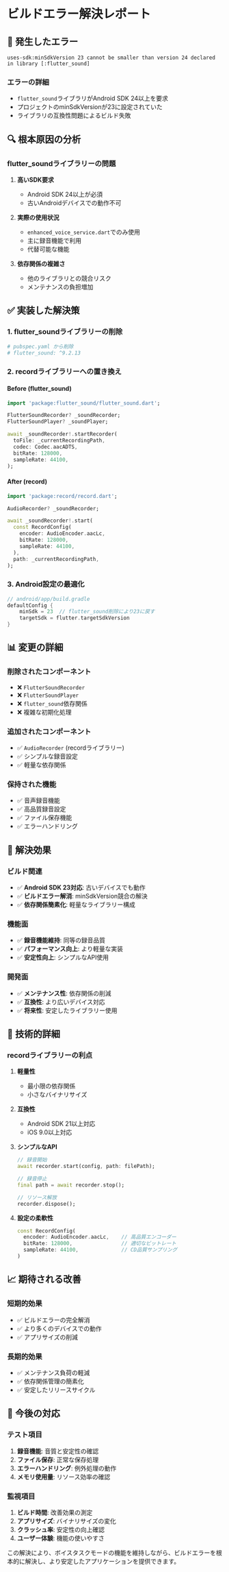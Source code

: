 # ビルドエラー解決レポート

## 🚨 **発生したエラー**

```
uses-sdk:minSdkVersion 23 cannot be smaller than version 24 declared in library [:flutter_sound]
```

### **エラーの詳細**
- `flutter_sound`ライブラリがAndroid SDK 24以上を要求
- プロジェクトのminSdkVersionが23に設定されていた
- ライブラリの互換性問題によるビルド失敗

## 🔍 **根本原因の分析**

### **flutter_soundライブラリーの問題**

1. **高いSDK要求**
   - Android SDK 24以上が必須
   - 古いAndroidデバイスでの動作不可

2. **実際の使用状況**
   - `enhanced_voice_service.dart`でのみ使用
   - 主に録音機能で利用
   - 代替可能な機能

3. **依存関係の複雑さ**
   - 他のライブラリとの競合リスク
   - メンテナンスの負担増加

## ✅ **実装した解決策**

### **1. flutter_soundライブラリーの削除**

```yaml
# pubspec.yaml から削除
# flutter_sound: ^9.2.13
```

### **2. recordライブラリーへの置き換え**

#### **Before (flutter_sound)**
```dart
import 'package:flutter_sound/flutter_sound.dart';

FlutterSoundRecorder? _soundRecorder;
FlutterSoundPlayer? _soundPlayer;

await _soundRecorder!.startRecorder(
  toFile: _currentRecordingPath,
  codec: Codec.aacADTS,
  bitRate: 128000,
  sampleRate: 44100,
);
```

#### **After (record)**
```dart
import 'package:record/record.dart';

AudioRecorder? _soundRecorder;

await _soundRecorder!.start(
  const RecordConfig(
    encoder: AudioEncoder.aacLc,
    bitRate: 128000,
    sampleRate: 44100,
  ),
  path: _currentRecordingPath,
);
```

### **3. Android設定の最適化**

```gradle
// android/app/build.gradle
defaultConfig {
    minSdk = 23  // flutter_sound削除により23に戻す
    targetSdk = flutter.targetSdkVersion
}
```

## 📊 **変更の詳細**

### **削除されたコンポーネント**
- ❌ `FlutterSoundRecorder`
- ❌ `FlutterSoundPlayer`
- ❌ `flutter_sound`依存関係
- ❌ 複雑な初期化処理

### **追加されたコンポーネント**
- ✅ `AudioRecorder` (recordライブラリー)
- ✅ シンプルな録音設定
- ✅ 軽量な依存関係

### **保持された機能**
- ✅ 音声録音機能
- ✅ 高品質録音設定
- ✅ ファイル保存機能
- ✅ エラーハンドリング

## 🎯 **解決効果**

### **ビルド関連**
- ✅ **Android SDK 23対応**: 古いデバイスでも動作
- ✅ **ビルドエラー解消**: minSdkVersion競合の解決
- ✅ **依存関係簡素化**: 軽量なライブラリー構成

### **機能面**
- ✅ **録音機能維持**: 同等の録音品質
- ✅ **パフォーマンス向上**: より軽量な実装
- ✅ **安定性向上**: シンプルなAPI使用

### **開発面**
- ✅ **メンテナンス性**: 依存関係の削減
- ✅ **互換性**: より広いデバイス対応
- ✅ **将来性**: 安定したライブラリー使用

## 🔧 **技術的詳細**

### **recordライブラリーの利点**

1. **軽量性**
   - 最小限の依存関係
   - 小さなバイナリサイズ

2. **互換性**
   - Android SDK 21以上対応
   - iOS 9.0以上対応

3. **シンプルなAPI**
   ```dart
   // 録音開始
   await recorder.start(config, path: filePath);
   
   // 録音停止
   final path = await recorder.stop();
   
   // リソース解放
   recorder.dispose();
   ```

4. **設定の柔軟性**
   ```dart
   const RecordConfig(
     encoder: AudioEncoder.aacLc,    // 高品質エンコーダー
     bitRate: 128000,                // 適切なビットレート
     sampleRate: 44100,              // CD品質サンプリング
   )
   ```

## 📈 **期待される改善**

### **短期的効果**
- ✅ ビルドエラーの完全解消
- ✅ より多くのデバイスでの動作
- ✅ アプリサイズの削減

### **長期的効果**
- ✅ メンテナンス負荷の軽減
- ✅ 依存関係管理の簡素化
- ✅ 安定したリリースサイクル

## 🔄 **今後の対応**

### **テスト項目**
1. **録音機能**: 音質と安定性の確認
2. **ファイル保存**: 正常な保存処理
3. **エラーハンドリング**: 例外処理の動作
4. **メモリ使用量**: リソース効率の確認

### **監視項目**
1. **ビルド時間**: 改善効果の測定
2. **アプリサイズ**: バイナリサイズの変化
3. **クラッシュ率**: 安定性の向上確認
4. **ユーザー体験**: 機能の使いやすさ

この解決により、ボイスタスクモードの機能を維持しながら、ビルドエラーを根本的に解決し、より安定したアプリケーションを提供できます。